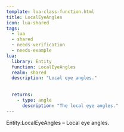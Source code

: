 ```yaml
---
template: lua-class-function.html
title: LocalEyeAngles
icon: lua-shared
tags:
  - lua
  - shared
  - needs-verification
  - needs-example
lua:
  library: Entity
  function: LocalEyeAngles
  realm: shared
  description: "Local eye angles."
  
  
  returns:
    - type: angle
      description: "The local eye angles."
---
```


<div class="lua__search__keywords">
Entity:LocalEyeAngles &#x2013; Local eye angles.
</div>
